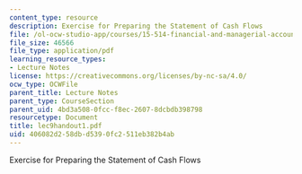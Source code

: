 ```yaml
---
content_type: resource
description: Exercise for Preparing the Statement of Cash Flows
file: /ol-ocw-studio-app/courses/15-514-financial-and-managerial-accounting-summer-2003/406082d258dbd5390fc2511eb382b4ab_lec9handout1.pdf
file_size: 46566
file_type: application/pdf
learning_resource_types:
- Lecture Notes
license: https://creativecommons.org/licenses/by-nc-sa/4.0/
ocw_type: OCWFile
parent_title: Lecture Notes
parent_type: CourseSection
parent_uid: 4bd3a508-0fcc-f8ec-2607-8dcbdb398798
resourcetype: Document
title: lec9handout1.pdf
uid: 406082d2-58db-d539-0fc2-511eb382b4ab
---
```

Exercise for Preparing the Statement of Cash Flows